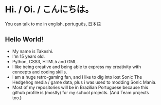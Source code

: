 # Hi. / Oi. / こんにちは。

You can talk to me in english, português, 日本語

## Hello World!

- My name is Takeshi.
- I'm 15 years old.
- Python, CSS3, HTML5 and GML.
- I like being creative and being able to express my creativity with concepts and coding skills.
- I am a huge retro-gaming fan, and i like to dig into lost Sonic The Hedgehog media / game data, plus i was used to modding Sonic Mania.
- Most of my repositories will be in Brazilian Portuguese because this github profile is (mostly) for my school projects. (And Team projects too.)










